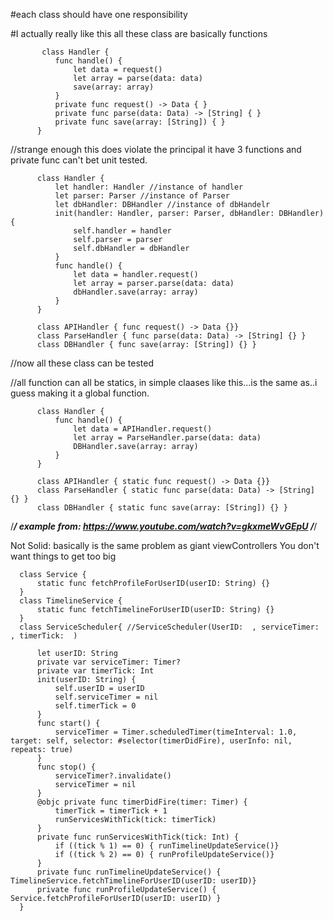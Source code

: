 #each class should have one responsibility 

#I actually really like this all these class are basically functions

           class Handler {
              func handle() {
                  let data = request()
                  let array = parse(data: data)
                  save(array: array)
              }
              private func request() -> Data { }
              private func parse(data: Data) -> [String] { }
              private func save(array: [String]) { }
          }

//strange enough this does violate the principal it have 3 functions and private func can't bet unit tested.

          class Handler {
              let handler: Handler //instance of handler
              let parser: Parser //instance of Parser
              let dbHandler: DBHandler //instance of dbHandelr
              init(handler: Handler, parser: Parser, dbHandler: DBHandler) {
                  self.handler = handler
                  self.parser = parser
                  self.dbHandler = dbHandler
              }
              func handle() {
                  let data = handler.request()
                  let array = parser.parse(data: data)
                  dbHandler.save(array: array)
              }
          }

          class APIHandler { func request() -> Data {}}
          class ParseHandler { func parse(data: Data) -> [String] {} } 
          class DBHandler { func save(array: [String]) {} }

//now all these class can be tested

//all function can all be statics, in simple claases like this...is the same as..i guess making it a global function.

          class Handler {
              func handle() {
                  let data = APIHandler.request()
                  let array = ParseHandler.parse(data: data)
                  DBHandler.save(array: array)
              }
          }

          class APIHandler { static func request() -> Data {}}
          class ParseHandler { static func parse(data: Data) -> [String] {} } 
          class DBHandler { static func save(array: [String]) {} }


/***********************************************************************************************************/
example from: https://www.youtube.com/watch?v=gkxmeWvGEpU
/***********************************************************************************************************/

Not Solid: basically is the same problem as giant viewControllers You don't want things to get too big

      class Service {
          static func fetchProfileForUserID(userID: String) {}
      }
      class TimelineService {
          static func fetchTimelineForUserID(userID: String) {}  
      }
      class ServiceScheduler{ //ServiceScheduler(UserID:  , serviceTimer:    , timerTick:  )

          let userID: String
          private var serviceTimer: Timer?
          private var timerTick: Int
          init(userID: String) {
              self.userID = userID
              self.serviceTimer = nil
              self.timerTick = 0
          }
          func start() {
              serviceTimer = Timer.scheduledTimer(timeInterval: 1.0, target: self, selector: #selector(timerDidFire), userInfo: nil, repeats: true)
          }
          func stop() {
              serviceTimer?.invalidate()
              serviceTimer = nil
          }
          @objc private func timerDidFire(timer: Timer) {
              timerTick = timerTick + 1
              runServicesWithTick(tick: timerTick)
          }
          private func runServicesWithTick(tick: Int) {
              if ((tick % 1) == 0) { runTimelineUpdateService()}
              if ((tick % 2) == 0) { runProfileUpdateService()}
          }
          private func runTimelineUpdateService() { TimelineService.fetchTimelineForUserID(userID: userID)}
          private func runProfileUpdateService() { Service.fetchProfileForUserID(userID: userID) }
      }




 
